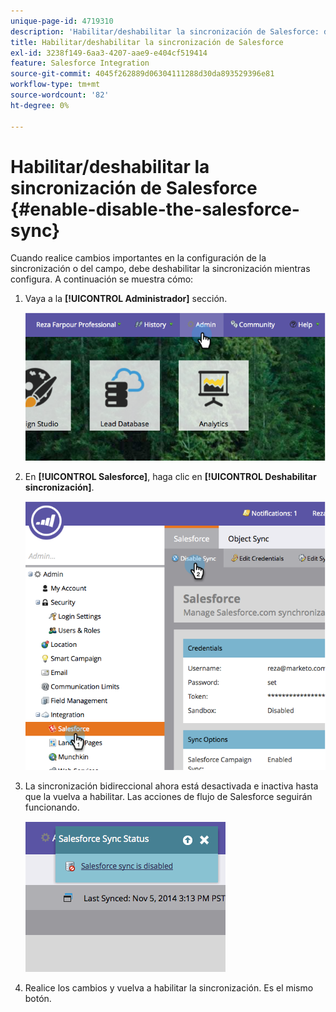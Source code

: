 ```yaml
---
unique-page-id: 4719310
description: 'Habilitar/deshabilitar la sincronización de Salesforce: documentos de Marketo, documentación del producto'
title: Habilitar/deshabilitar la sincronización de Salesforce
exl-id: 3238f149-6aa3-4207-aae9-e404cf519414
feature: Salesforce Integration
source-git-commit: 4045f262889d06304111288d30da893529396e81
workflow-type: tm+mt
source-wordcount: '82'
ht-degree: 0%

---
```


# Habilitar/deshabilitar la sincronización de Salesforce {#enable-disable-the-salesforce-sync}

Cuando realice cambios importantes en la configuración de la sincronización o del campo, debe deshabilitar la sincronización mientras configura. A continuación se muestra cómo:

1. Vaya a la **[!UICONTROL Administrador]** sección.

   ![](assets/image2014-12-10-13-3a24-3a35.png)

1. En **[!UICONTROL Salesforce]**, haga clic en **[!UICONTROL Deshabilitar sincronización]**.

   ![](assets/image2014-12-10-13-3a24-3a47.png)

1. La sincronización bidireccional ahora está desactivada e inactiva hasta que la vuelva a habilitar. Las acciones de flujo de Salesforce seguirán funcionando.

   ![](assets/image2014-12-10-13-3a24-3a58.png)

1. Realice los cambios y vuelva a habilitar la sincronización. Es el mismo botón.
